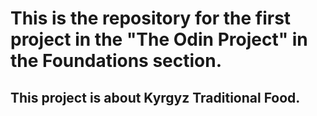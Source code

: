 # This is the repository for the first project in the "The Odin Project" in the Foundations section. 


## This project is about Kyrgyz Traditional Food.

